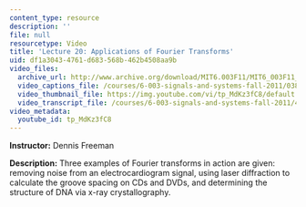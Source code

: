 ```yaml
---
content_type: resource
description: ''
file: null
resourcetype: Video
title: 'Lecture 20: Applications of Fourier Transforms'
uid: df1a3043-4761-d683-568b-462b4508aa9b
video_files:
  archive_url: http://www.archive.org/download/MIT6.003F11/MIT6_003F11_lec20_300k.mp4
  video_captions_file: /courses/6-003-signals-and-systems-fall-2011/03894393da0055e09d433e47951f2560_tp_MdKz3fC8.vtt
  video_thumbnail_file: https://img.youtube.com/vi/tp_MdKz3fC8/default.jpg
  video_transcript_file: /courses/6-003-signals-and-systems-fall-2011/40a10eb704ef8a0338335a752a9a277d_tp_MdKz3fC8.pdf
video_metadata:
  youtube_id: tp_MdKz3fC8
---
```


**Instructor:** Dennis Freeman

**Description:** Three examples of Fourier transforms in action are given: removing noise from an electrocardiogram signal, using laser diffraction to calculate the groove spacing on CDs and DVDs, and determining the structure of DNA via x-ray crystallography.